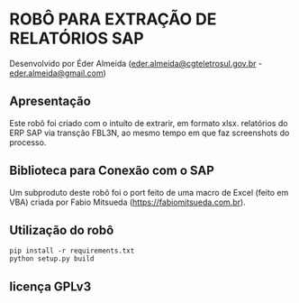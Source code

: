 # ROBÔ PARA EXTRAÇÃO DE RELATÓRIOS SAP

Desenvolvido por Éder Almeida (eder.almeida@cgteletrosul.gov.br - eder.almeida@gmail.com)

## Apresentação
Este robô foi criado com o intuíto de extrarir, em formato xlsx. relatórios do ERP SAP via transção FBL3N, ao mesmo tempo em que faz screenshots do processo.

## Biblioteca para Conexão com o SAP
Um subproduto deste robô foi o port feito de uma macro de Excel (feito em VBA) criada por Fabio Mitsueda (https://fabiomitsueda.com.br).

## Utilização do robô

```console
pip install -r requirements.txt
python setup.py build
```

## licença GPLv3
